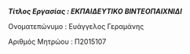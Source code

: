 
***Τίτλος Εργασίας : ΕΚΠΑΙΔΕΥΤΙΚΟ ΒΙΝΤΕΟΠΑΙΧΝΙΔΙ***

Ονοματεπώνυμο : Ευάγγελος Γεραμάνης 

Αριθμός Μητρώου : Π2015107
